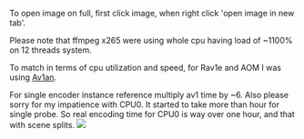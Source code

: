 To open image on full, first click image, when right click 'open image in new tab'.

Please note that ffmpeg x265 were using whole cpu having load of ~1100% on 12 threads system.

To match in terms of cpu utilization and speed, for Rav1e and AOM I was using [Av1an](https://github.com/master-of-zen/Av1an). 

For single encoder instance reference multiply av1 time by ~6.
Also please sorry for my impatience with CPU0. It started to take more than hour for single probe. So real encoding time for CPU0 is way over one hour, and that with scene splits.
![](https://github.com/master-of-zen/AV1-benchmarks/blob/master/06.05.2020%20AOM%20RAV1E%20X265/Figure_1.png)
